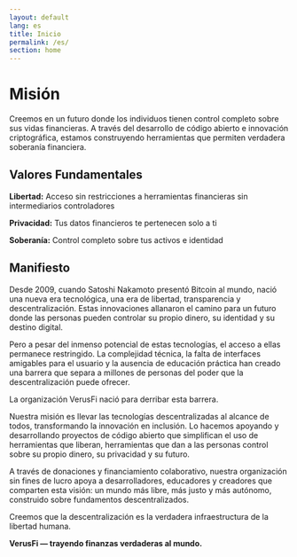 ```yaml
---
layout: default
lang: es
title: Inicio
permalink: /es/
section: home
---
```


# Misión

Creemos en un futuro donde los individuos tienen control completo sobre sus vidas financieras. A través del desarrollo de código abierto e innovación criptográfica, estamos construyendo herramientas que permiten verdadera soberanía financiera.

## Valores Fundamentales

**Libertad:** Acceso sin restricciones a herramientas financieras sin intermediarios controladores

**Privacidad:** Tus datos financieros te pertenecen solo a ti

**Soberanía:** Control completo sobre tus activos e identidad

## Manifiesto

Desde 2009, cuando Satoshi Nakamoto presentó Bitcoin al mundo, nació una nueva era tecnológica, una era de libertad, transparencia y descentralización. Estas innovaciones allanaron el camino para un futuro donde las personas pueden controlar su propio dinero, su identidad y su destino digital.

Pero a pesar del inmenso potencial de estas tecnologías, el acceso a ellas permanece restringido. La complejidad técnica, la falta de interfaces amigables para el usuario y la ausencia de educación práctica han creado una barrera que separa a millones de personas del poder que la descentralización puede ofrecer.

La organización VerusFi nació para derribar esta barrera.

Nuestra misión es llevar las tecnologías descentralizadas al alcance de todos, transformando la innovación en inclusión. Lo hacemos apoyando y desarrollando proyectos de código abierto que simplifican el uso de herramientas que liberan, herramientas que dan a las personas control sobre su propio dinero, su privacidad y su futuro.

A través de donaciones y financiamiento colaborativo, nuestra organización sin fines de lucro apoya a desarrolladores, educadores y creadores que comparten esta visión: un mundo más libre, más justo y más autónomo, construido sobre fundamentos descentralizados.

Creemos que la descentralización es la verdadera infraestructura de la libertad humana.

**VerusFi — trayendo finanzas verdaderas al mundo.**
